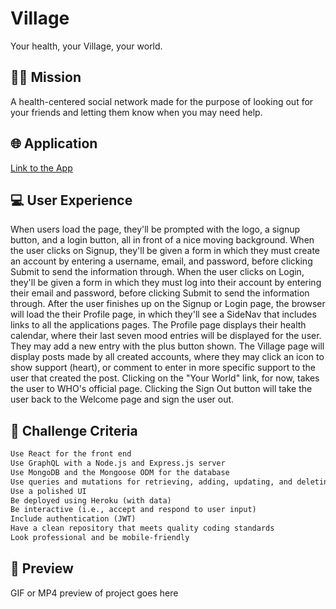 # Village
Your health, your Village, your world.
## 👨‍💻 Mission
A health-centered social network made for the purpose of looking out for your friends and letting them know when you may need help.
## 🌐 Application
<a href="https://village-socialapp.herokuapp.com/">Link to the App</a>

## 💻 User Experience
When users load the page, they'll be prompted with the logo, a signup button, and a login button, all in front of a nice moving background. When the user clicks on Signup, they'll be given a form in which they must create an account by entering a username, email, and password, before clicking Submit to send the information through. When the user clicks on Login, they'll be given a form in which they must log into their account by entering their email and password, before clicking Submit to send the information through. After the user finishes up on the Signup or Login page, the browser will load the their Profile page, in which they'll see a SideNav that includes links to all the applications pages. The Profile page displays their health calendar, where their last seven mood entries will be displayed for the user. They may add a new entry with the plus button shown. The Village page will display posts made by all created accounts, where they may click an icon to show support (heart), or comment to enter in more specific support to the user that created the post. Clicking on the "Your World" link, for now, takes the user to WHO's official page. Clicking the Sign Out button will take the user back to the Welcome page and sign the user out.
## 🏁 Challenge Criteria
```md
Use React for the front end
Use GraphQL with a Node.js and Express.js server
Use MongoDB and the Mongoose ODM for the database
Use queries and mutations for retrieving, adding, updating, and deleting data
Use a polished UI
Be deployed using Heroku (with data)
Be interactive (i.e., accept and respond to user input)
Include authentication (JWT)
Have a clean repository that meets quality coding standards
Look professional and be mobile-friendly
```
## 🎨 Preview
GIF or MP4 preview of project goes here
